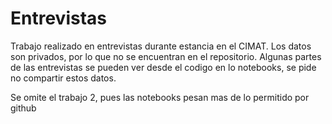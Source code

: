 # Entrevistas
Trabajo realizado en entrevistas durante estancia en el CIMAT. Los datos son privados, por lo que no se encuentran en el repositorio. Algunas partes de las entrevistas se pueden ver desde el codigo en lo notebooks, se pide no compartir estos datos.

Se omite el trabajo 2, pues las notebooks pesan mas de lo permitido por github
